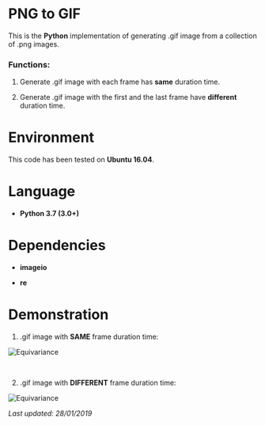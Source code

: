# PNG to GIF

This is the **Python** implementation of generating .gif image from a collection of .png images.

### Functions:

1. Generate .gif image with each frame has **same** duration time.

2. Generate .gif image with the first and the last frame have **different** duration time.

# Environment

This code has been tested on **Ubuntu 16.04**.

# Language

* __Python 3.7 (3.0+)__

# Dependencies

* __imageio__

* __re__

# Demonstration

1. .gif image with **SAME** frame duration time:

![Equivariance](https://github.com/HeZhang1994/png-to-gif/blob/master/Img_Frames/imgGIF_SAME.gif)

<br>

2. .gif image with **DIFFERENT** frame duration time:

![Equivariance](https://github.com/HeZhang1994/png-to-gif/blob/master/Img_Frames/imgGIF_DIFF.gif)

<i>Last updated: 28/01/2019</i>
